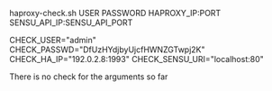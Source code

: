 

haproxy-check.sh USER PASSWORD HAPROXY_IP:PORT SENSU_API_IP:SENSU_API_PORT

CHECK_USER="admin"
CHECK_PASSWD="DfUzHYdjbyUjcfHWNZGTwpj2K"
CHECK_HA_IP="192.0.2.8:1993"
CHECK_SENSU_URI="localhost:80"

There is no check for the arguments so far

